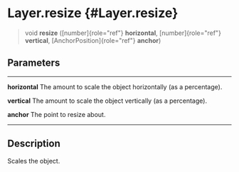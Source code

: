 Layer.resize {#Layer.resize}
============

> void **resize** ([number]{role="ref"} **horizontal**,
> [number]{role="ref"} **vertical**, [AnchorPosition]{role="ref"}
> **anchor**)

Parameters
----------

  ---------------- --------------------------------------------------------
  **horizontal**   The amount to scale the object horizontally (as a
                   percentage).

  **vertical**     The amount to scale the object vertically (as a
                   percentage).

  **anchor**       The point to resize about.
  ---------------- --------------------------------------------------------

Description
-----------

Scales the object.
